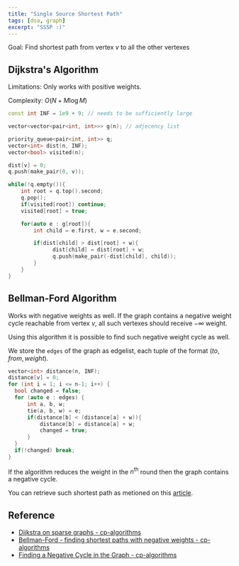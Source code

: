 ```yaml
---
title: "Single Source Shortest Path"
tags: [dsa, graph]
excerpt: "SSSP :)"
---
```


Goal: Find shortest path from vertex $v$ to all the other vertexes

## Dijkstra's Algorithm
Limitations: Only works with positive weights.

Complexity: $O(N + M \log M)$
```cpp
const int INF = 1e9 + 9; // needs to be sufficiently large

vector<vector<pair<int, int>>> g(n); // adjecency list

priority_queue<pair<int, int>> q;
vector<int> dist(n, INF);
vector<bool> visited(n);

dist[v] = 0;
q.push(make_pair(0, v));

while(!q.empty()){
    int root = q.top().second;
    q.pop();
    if(visited[root]) continue;
    visited[root] = true;

    for(auto e : g[root]){
        int child = e.first, w = e.second;

        if(dist[child] > dist[root] + w){
              dist[child] = dist[root] + w;
              q.push(make_pair(-dist[child], child));
        }
    }
}
```

## Bellman-Ford Algorithm
Works with negative weights as well. If the graph contains a negative weight cycle reachable from vertex $v$, all such vertexes should receive $-\infty$ weight.

Using this algorithm it is possible to find such negative weight cycle as well. 

We store the `edges` of the graph as edgelist, each tuple of the format $(to, from, weight)$.

```cpp
vector<int> distance(n, INF);
distance[v] = 0;
for (int i = 1; i <= n-1; i++) {
  bool changed = false;
  for (auto e : edges) {
      int a, b, w;
      tie(a, b, w) = e;
      if(distance[b] < (distance[a] + w)){
          distance[b] = distance[a] + w;
          changed = true;
      }
  }
  if(!changed) break;
}
```
If the algorithm reduces the weight in the $n^{\text{th}}$ round then the graph contains a negative cycle.

You can retrieve such shortest path as metioned on this [article](https://cp-algorithms.com/graph/bellman_ford.html#retrieving-path).

## Reference
* [Dijkstra on sparse graphs - cp-algorithms](https://cp-algorithms.com/graph/dijkstra_sparse.html)
* [Bellman-Ford - finding shortest paths with negative weights - cp-algorithms](https://cp-algorithms.com/graph/bellman_ford.html)
* [Finding a Negative Cycle in the Graph - cp-algorithms](https://cp-algorithms.com/graph/finding-negative-cycle-in-graph.html)

